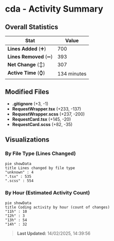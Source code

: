 # cda - Activity Summary 

## Overall Statistics

| Stat                   | Value                                                             |
| ---------------------- | ----------------------------------------------------------------- |
| **Lines Added** (➕)   | 700                                          |
| **Lines Removed** (➖) | 393                                        |
| **Net Change** (↕)    | 307                |
| **Active Time** (⌚)   | 134 minutes |


## Modified Files
- **.gitignore** (+3, -1)
- **RequestWrapper.tsx** (+233, -137)
- **RequestWrapper.scss** (+237, -200)
- **RequestCard.tsx** (+145, -20)
- **RequestCard.scss** (+82, -35)

## Visualizations

### By File Type (Lines Changed)

```mermaid
pie showData
title Lines changed by file type
"unknown" : 4
".tsx" : 535
".scss" : 554
```

### By Hour (Estimated Activity Count)

```mermaid
pie showData
title Coding activity by hour (count of changes)
"11h" : 10
"12h" : 3
"13h" : 54
"14h" : 32
```


> **Last Updated:** 14/02/2025, 14:39:56